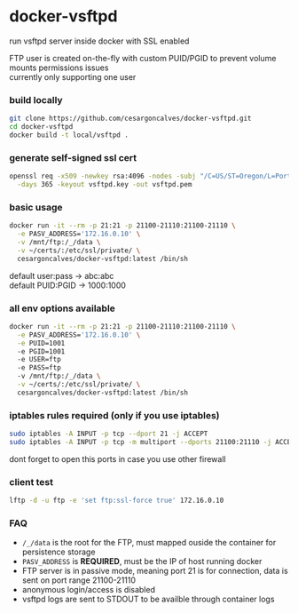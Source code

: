 # docker-vsftpd
run vsftpd server inside docker with SSL enabled

FTP user is created on-the-fly with custom PUID/PGID to prevent volume mounts permissions issues  
currently only supporting one user

### build locally
```bash
git clone https://github.com/cesargoncalves/docker-vsftpd.git
cd docker-vsftpd
docker build -t local/vsftpd .
```

### generate self-signed ssl cert
```bash
openssl req -x509 -newkey rsa:4096 -nodes -subj "/C=US/ST=Oregon/L=Portland/O=Company Name/OU=Org/CN=www.example.com" \
  -days 365 -keyout vsftpd.key -out vsftpd.pem
```

### basic usage
```bash
docker run -it --rm -p 21:21 -p 21100-21110:21100-21110 \
  -e PASV_ADDRESS='172.16.0.10' \
  -v /mnt/ftp:/_/data \
  -v ~/certs/:/etc/ssl/private/ \
  cesargoncalves/docker-vsftpd:latest /bin/sh
```

default user:pass -> abc:abc  
default PUID:PGID -> 1000:1000

### all env options available
```bash
docker run -it --rm -p 21:21 -p 21100-21110:21100-21110 \
  -e PASV_ADDRESS='172.16.0.10' \
  -e PUID=1001
  -e PGID=1001
  -e USER=ftp
  -e PASS=ftp
  -v /mnt/ftp:/_/data \
  -v ~/certs/:/etc/ssl/private/ \
  cesargoncalves/docker-vsftpd:latest /bin/sh
```

### iptables rules required (only if you use iptables)
```bash
sudo iptables -A INPUT -p tcp --dport 21 -j ACCEPT
sudo iptables -A INPUT -p tcp -m multiport --dports 21100:21110 -j ACCEPT
```
dont forget to open this ports in case you use other firewall

### client test
```bash
lftp -d -u ftp -e 'set ftp:ssl-force true' 172.16.0.10
```

### FAQ
* ```/_/data``` is the root for the FTP, must mapped ouside the container for persistence storage
* ```PASV_ADDRESS``` is **REQUIRED**, must be the IP of host running docker
* FTP server is in passive mode, meaning port 21 is for connection, data is sent on port range 21100-21110
* anonymous login/access is disabled
* vsftpd logs are sent to STDOUT to be availble through container logs
